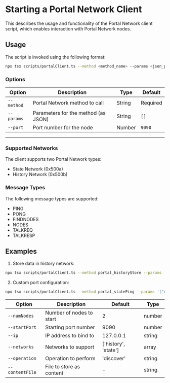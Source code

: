 # Starting a Portal Network Client

This describes the usage and functionality of the Portal Network client script, which enables interaction with Portal Network nodes.

## Usage

The script is invoked using the following format:

```bash
npx tsx scripts/portalClient.ts --method <method_name> --params <json_params> [--port <port_number>]
```

### Options

| Option     | Description                              | Type    | Default   |
|------------|------------------------------------------|---------|-----------|
| `--method` | Portal Network method to call            | String  | Required  |
| `--params` | Parameters for the method (as JSON)      | String  | `[]`      |
| `--port`   | Port number for the node                 | Number  | `9090`    |

---


### Supported Networks

The client supports two Portal Network types:
- State Network (0x500a)
- History Network (0x500b)

### Message Types

The following message types are supported:
- PING
- PONG
- FINDNODES
- NODES
- TALKREQ
- TALKRESP

## Examples

1. Store data in history network:
```bash
npx tsx scripts/portalClient.ts --method portal_historyStore --params '["hello world"]'
```

2. Custom port configuration:
```bash
npx tsx scripts/portalClient.ts --method portal_statePing --params '["enr:-..."]' --port 9091
```


  | Option | Description | Default | Type |
|--------|-------------|---------|------|
| `--numNodes` | Number of nodes to start | 2 | number |
| `--startPort` | Starting port number | 9090 | number |
| `--ip` | IP address to bind to | 127.0.0.1 | string |
| `--networks` | Networks to support | ['history', 'state'] | array |
| `--operation` | Operation to perform | 'discover' | string |
| `--contentFile` | File to store as content | - | string |
